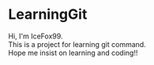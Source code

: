 # LearningGit
Hi, I'm IceFox99.  
This is a project for learning git command.  
Hope me insist on learning and coding!!
